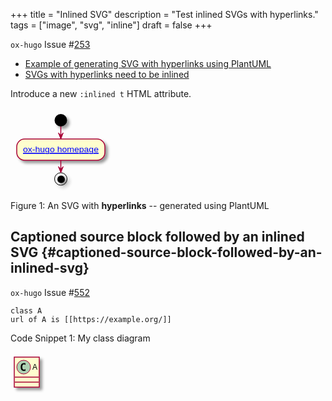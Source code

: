 +++
title = "Inlined SVG"
description = "Test inlined SVGs with hyperlinks."
tags = ["image", "svg", "inline"]
draft = false
+++

`ox-hugo` Issue #[253](https://github.com/kaushalmodi/ox-hugo/issues/253)

-   [Example of generating SVG with hyperlinks using PlantUML](http://plantuml.com/svg)
-   [SVGs with hyperlinks need to be inlined](https://alligator.io/svg/hyperlinks-svg/)

Introduce a new `:inlined t` HTML attribute.

<svg
xmlns="http://www.w3.org/2000/svg"
xmlns:xlink="http://www.w3.org/1999/xlink"
contentScriptType="application/ecmascript" contentStyleType="text/css"
height="134px" preserveAspectRatio="none"
style="width:162px;height:134px;" version="1.1" viewBox="0 0 162 134"
width="162px" zoomAndPan="magnify"><defs><filter height="300%"
id="fuuvga0hq4qb7" width="300%" x="-1" y="-1"><feGaussianBlur
result="blurOut" stdDeviation="2.0"/><feColorMatrix in="blurOut"
result="blurOut2" type="matrix" values="0 0 0 0 0 0 0 0 0 0 0 0 0 0 0
0 0 0 .4 0"/><feOffset dx="4.0" dy="4.0" in="blurOut2"
result="blurOut3"/><feBlend in="SourceGraphic" in2="blurOut3"
mode="normal"/></filter></defs><g><ellipse cx="80.5" cy="20"
fill="#000000" filter="url(#fuuvga0hq4qb7)" rx="10" ry="10"
style="stroke: none; stroke-width: 1.0;"/><rect fill="#FEFECE"
filter="url(#fuuvga0hq4qb7)" height="33.9688" rx="12.5" ry="12.5"
style="stroke: #A80036; stroke-width: 1.5;" width="141" x="10"
y="50"/><a target="_parent" xlink:actuate="onRequest"
xlink:href="https://ox-hugo.scripter.co/" xlink:show="new"
xlink:title="https://ox-hugo.scripter.co/" xlink:type="simple"><text
fill="#0000FF" font-family="sans-serif" font-size="12"
lengthAdjust="spacingAndGlyphs" text-decoration="underline"
textLength="121" x="20" y="71.1387">ox-hugo homepage</text><line
style="stroke: #0000FF; stroke-width: 1.0;" x1="20" x2="141"
y1="73.1387" y2="73.1387"/></a><ellipse cx="80.5" cy="113.9688"
fill="none" filter="url(#fuuvga0hq4qb7)" rx="10" ry="10"
style="stroke: #000000; stroke-width: 1.0;"/><ellipse cx="81"
cy="114.4688" fill="#000000" filter="url(#fuuvga0hq4qb7)" rx="6"
ry="6" style="stroke: none; stroke-width: 1.0;"/><line style="stroke:
#A80036; stroke-width: 1.5;" x1="80.5" x2="80.5" y1="30"
y2="50"/><polygon fill="#A80036"
points="76.5,40,80.5,50,84.5,40,80.5,44" style="stroke: #A80036;
stroke-width: 1.0;"/><line style="stroke: #A80036; stroke-width: 1.5;"
x1="80.5" x2="80.5" y1="83.9688" y2="103.9688"/><polygon
fill="#A80036"
points="76.5,93.9688,80.5,103.9688,84.5,93.9688,80.5,97.9688"
style="stroke: #A80036; stroke-width: 1.0;"/></g></svg>

<div class="figure-caption">

  <span class="figure-number">Figure 1: </span>An SVG with **hyperlinks** -- generated using PlantUML
</div>


## Captioned source block followed by an inlined SVG {#captioned-source-block-followed-by-an-inlined-svg}

`ox-hugo` Issue #[552](https://github.com/kaushalmodi/ox-hugo/issues/552)

```plantuml
class A
url of A is [[https://example.org/]]
```

<div class="src-block-caption">
  <span class="src-block-number">Code Snippet 1</span>:
  My class diagram
</div>

<svg
xmlns="http://www.w3.org/2000/svg"
xmlns:xlink="http://www.w3.org/1999/xlink"
contentScriptType="application/ecmascript" contentStyleType="text/css"
height="67px" preserveAspectRatio="none"
style="width:57px;height:67px;" version="1.1" viewBox="0 0 57 67"
width="57px" zoomAndPan="magnify"><defs><filter height="300%"
id="f492as0tkgyr4" width="300%" x="-1" y="-1"><feGaussianBlur
result="blurOut" stdDeviation="2.0"/><feColorMatrix in="blurOut"
result="blurOut2" type="matrix" values="0 0 0 0 0 0 0 0 0 0 0 0 0 0 0
0 0 0 .4 0"/><feOffset dx="4.0" dy="4.0" in="blurOut2"
result="blurOut3"/><feBlend in="SourceGraphic" in2="blurOut3"
mode="normal"/></filter></defs><g><a target="_top"
xlink:actuate="onRequest" xlink:href="https://example.org/"
xlink:show="new" xlink:title="https://example.org/"
xlink:type="simple"><rect fill="#FEFECE" filter="url(#f492as0tkgyr4)"
height="48" id="A" style="stroke: #A80036; stroke-width: 1.5;"
width="40" x="6" y="8"/><ellipse cx="21" cy="24" fill="#ADD1B2"
rx="11" ry="11" style="stroke: #A80036; stroke-width: 1.0;"/><path
d="M23.9688,29.6406 Q23.3906,29.9375 22.75,30.0781 Q22.1094,30.2344
21.4063,30.2344 Q18.9063,30.2344 17.5781,28.5938 Q16.2656,26.9375
16.2656,23.8125 Q16.2656,20.6875 17.5781,19.0313 Q18.9063,17.375
21.4063,17.375 Q22.1094,17.375 22.75,17.5313 Q23.4063,17.6875
23.9688,17.9844 L23.9688,20.7031 Q23.3438,20.125 22.75,19.8594
Q22.1563,19.5781 21.5313,19.5781 Q20.1875,19.5781 19.5,20.6563
Q18.8125,21.7188 18.8125,23.8125 Q18.8125,25.9063 19.5,26.9844
Q20.1875,28.0469 21.5313,28.0469 Q22.1563,28.0469 22.75,27.7813
Q23.3438,27.5 23.9688,26.9219 L23.9688,29.6406 Z "/><text
fill="#000000" font-family="sans-serif" font-size="12"
lengthAdjust="spacingAndGlyphs" textLength="8" x="35"
y="28.1543">A</text><line style="stroke: #A80036; stroke-width: 1.5;"
x1="7" x2="45" y1="40" y2="40"/><line style="stroke: #A80036;
stroke-width: 1.5;" x1="7" x2="45" y1="48" y2="48"/></a></g></svg>
